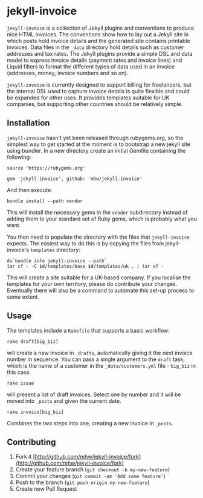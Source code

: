 # jekyll-invoice

`jekyll-invoice` is a collection of Jekyll plugins and conventions
to produce nice HTML invoices.
The conventions show how to lay out a Jekyll site
in which posts hold invoice details
and the generated site contains printable invoices.
Data files in the `_data` directory hold details
such as customer addresses and tax rates.
The Jekyll plugins provide a simple DSL and data model
to express invoice details (payment rates and invoice lines)
and Liquid filters to format the different types of data used in an invoice
(addresses, money, invoice numbers and so on).

`jekyll-invoice` is currently designed to support billing for freelancers,
but the internal DSL used to capture invoice details
is quite flexible and could be expanded for other uses.
It provides templates suitable for UK companies,
but supporting other countries should be relatively simple.

## Installation

`jekyll-invoice` hasn't yet been released through rubygems.org,
so the simplest way to get started at the moment is to bootstrap
a new jekyll site using bundler. In a new directory create an
initial Gemfile containing the following:

    source 'https://rubygems.org'

    gem 'jekyll-invoice', github: 'mhw/jekyll-invoice'

And then execute:

    bundle install --path vendor

This will install the necessary gems in the `vendor` subdirectory
instead of adding them to your standard set of Ruby gems,
which is probably what you want.

You then need to populate the directory with the files that
`jekyll-invoice` expects. The easiest way to do this is by copying
the files from jekyll-invoice's `templates` directory:

    d=`bundle info jekyll-invoice --path`
    tar cf - -C $d/templates/base $d/templates/uk . | tar xf -

This will create a site suitable for a UK-based company.
If you localise the templates for your own territory,
please do contribute your changes.
Eventually there will also be a command to automate this set-up
process to some extent.

## Usage

The templates include a `Rakefile` that supports a basic workflow:

    rake draft[big_biz]

will create a new invoice in `_drafts`, automatically giving it the
next invoice number in sequence. You can pass a single argument to
the `draft` task, which is the name of a customer in the
`_data/customers.yml` file - `big_biz` in this case.

    rake issue

will present a list of draft invoices. Select one by number and it
will be moved into `_posts` and given the current date.

    rake invoice[big_biz]

Combines the two steps into one, creating a new invoice in `_posts`.

## Contributing

1. Fork it [http://github.com/mhw/jekyll-invoice/fork](http://github.com/mhw/jekyll-invoice/fork)
2. Create your feature branch (`git checkout -b my-new-feature`)
3. Commit your changes (`git commit -am 'Add some feature'`)
4. Push to the branch (`git push origin my-new-feature`)
5. Create new Pull Request
